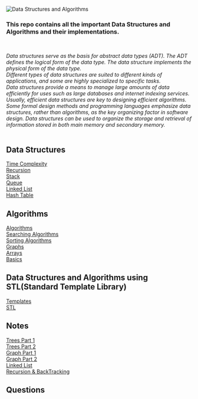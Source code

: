 
![Data Structures and Algorithms](https://user-images.githubusercontent.com/83531337/155879473-35f37c9b-7501-4013-b78a-9709244037b3.png)

### This repo contains all the important Data Structures and Algorithms and their implementations.<br>
<br>

*Data structures serve as the basis for abstract data types (ADT). The ADT defines the logical form of the data type. The data structure implements the physical form of the data type.<br>
Different types of data structures are suited to different kinds of applications, and some are highly specialized to specific tasks.<br>
Data structures provide a means to manage large amounts of data efficiently for uses such as large databases and internet indexing services. Usually, efficient data structures are key to designing efficient algorithms.<br>
Some formal design methods and programming languages emphasize data structures, rather than algorithms, as the key organizing factor in software design. Data structures can be used to organize the storage and retrieval of information stored in both main memory and secondary memory.*<br>
<br>

## Data Structures

[Time Complexity](https://github.com/Aashutosh0033/Data-Structures-and-Algorithms/tree/main/Time%20Complexity)<br>
[Recursion](https://github.com/Aashutosh0033/Data-Structures-and-Algorithms/tree/main/Recursion)<br>
[Stack](https://github.com/Aashutosh0033/Data-Structures-and-Algorithms/tree/main/Stack)<br>
[Queue](https://github.com/Aashutosh0033/Data-Structures-and-Algorithms/tree/main/Queue)<br>
[Linked List](https://github.com/Aashutosh0033/Data-Structures-and-Algorithms/tree/main/Linked%20List)<br>
[Hash Table](https://github.com/Aashutosh0033/Data-Structures-and-Algorithms/tree/main/Hash%20Table)<br>


## Algorithms

[Algorithms](https://github.com/Aashutosh0033/Data-Structures-and-Algorithms/tree/main/Algorithms)<br>
[Searching Algorithms](https://github.com/Aashutosh0033/Data-Structures-and-Algorithms/tree/main/Searching%20Algorithms)<br>
[Sorting Algorithms](https://github.com/Aashutosh0033/Data-Structures-and-Algorithms/tree/main/Sorting%20Algorithms)<br>
[Graphs](https://github.com/Aashutosh0033/Data-Structures-and-Algorithms/tree/main/Graph%20Algorithms)<br>
[Arrays](https://github.com/Aashutosh0033/Data-Structures-and-Algorithms/tree/main/Array%20Algorithms)<br>
[Basics](https://github.com/Aashutosh0033/Data-Structures-and-Algorithms/tree/main/Basic%20Algorithms)<br>


## Data Structures and Algorithms using STL(Standard Template Library)

[Templates](https://github.com/Aashutosh0033/DSA-using-Cpp/tree/main/Templates)<br>
[STL](https://github.com/Aashutosh0033/DSA-using-Cpp/tree/main/STL)<br>


## Notes

[Trees Part 1](https://github.com/Aashutosh0033/DSA-using-Cpp/blob/main/Notes/Trees%20Part-1.pdf)<br>
[Trees Part 2](https://github.com/Aashutosh0033/DSA-using-Cpp/blob/main/Notes/Trees%20Part-2.pdf)<br>
[Graph Part 1](https://github.com/Aashutosh0033/DSA-using-Cpp/blob/main/Notes/Graph%20Part-1.pdf)<br>
[Graph Part 2](https://github.com/Aashutosh0033/DSA-using-Cpp/blob/main/Notes/Graph%20-%202.pdf)<br>
[Linked List](https://github.com/Aashutosh0033/DSA-using-Cpp/blob/main/Notes/Linked%20List.pdf)<br>
[Recursion & BackTracking](https://github.com/Aashutosh0033/DSA-using-Cpp/blob/main/Notes/Recursion%20%26%20BackTracking.pdf)<br>


## Questions






